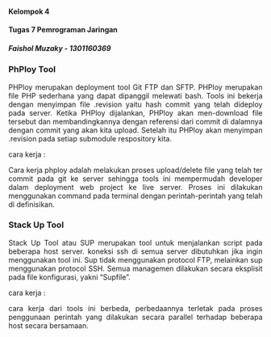 #### Kelompok 4
#### Tugas 7 Pemrograman Jaringan
##### Faishol Muzaky - 1301160369


### PhPloy Tool
<p align="justify">
PHPloy merupakan deployment tool Git FTP dan SFTP. PHPloy merupakan file PHP sederhana yang dapat dipanggil melewati bash. Tools ini bekerja dengan menyimpan file .revision yaitu hash commit yang telah dideploy pada server. Ketika PHPloy dijalankan, PHPloy akan men-download file tersebut dan membandingkannya dengan referensi dari commit di dalamnya dengan commit yang akan kita upload. Setelah itu PHPloy akan menyimpan .revision pada setiap submodule respository kita.
</p>

cara kerja :
<p align="justify">
Cara kerja phploy adalah melakukan proses upload/delete file yang telah ter commit pada git ke server sehingga tools ini mempermudah developer dalam deployment web project ke live server. Proses ini dilakukan menggunakan command pada terminal dengan perintah-perintah yang telah di definisikan.
</p>

### Stack Up Tool
<p align="justify">
Stack Up Tool atau SUP merupakan tool untuk menjalankan script pada beberapa host server. koneksi ssh di semua server dibutuhkan jika ingin menggunakan tool ini. Sup tidak menggunakan protocol FTP, melainkan sup menggunakan protocol SSH. Semua managemen dilakukan secara eksplisit pada file konfigurasi, yakni “Supfile”.
</p>

cara kerja :
<p align="justify">
cara kerja dari tools ini berbeda, perbedaannya terletak pada proses penggunaan perintah yang dilakukan secara parallel terhadap beberapa host secara bersamaan.
</p>
